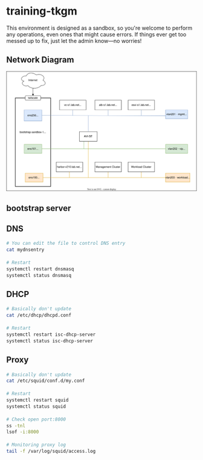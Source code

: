 # training-tkgm
This environment is designed as a sandbox, so you're welcome to perform any operations, even ones that might cause errors.
If things ever get too messed up to fix, just let the admin know—no worries!

## Network Diagram
![network diagram](./sandbox.svg)

## bootstrap server

## DNS
```bash
# You can edit the file to control DNS entry
cat mydnsentry

# Restart
systemctl restart dnsmasq
systemctl status dnsmasq
```

## DHCP
```bash
# Basically don't update
cat /etc/dhcp/dhcpd.conf

# Restart
systemctl restart isc-dhcp-server
systemctl status isc-dhcp-server
```

## Proxy
```bash
# Basically don't update
cat /etc/squid/conf.d/my.conf

# Restart
systemctl restart squid
systemctl status squid

# Check open port:8000
ss -tnl
lsof -i:8000

# Monitoring proxy log
tail -f /var/log/squid/access.log
```
